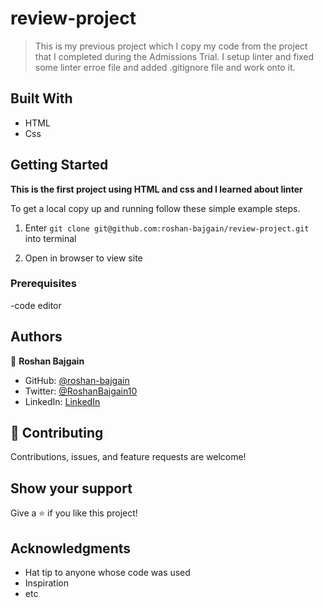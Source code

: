 # review-project
> This is my previous project which I copy  my code from the project that I completed during the Admissions Trial. I setup linter and fixed some linter erroe file and added .gitignore file and work onto it.

## Built With

- HTML
- Css


## Getting Started

**This is the first project using HTML and css and I learned about linter**


To get a local copy up and running follow these simple example steps.
1) Enter `git clone git@github.com:roshan-bajgain/review-project.git` into terminal

2) Open in browser to view site


### Prerequisites
-code editor


## Authors

👤 **Roshan Bajgain**

- GitHub: [@roshan-bajgain](https://github.com/roshan-bajgain)
- Twitter: [@RoshanBajgain10](https://twitter.com/RoshanBajgain10)
- LinkedIn: [LinkedIn](https://www.linkedin.com/in/roshan-bazgain/)


## 🤝 Contributing

Contributions, issues, and feature requests are welcome!

## Show your support

Give a ⭐️ if you like this project!

## Acknowledgments

- Hat tip to anyone whose code was used
- Inspiration
- etc
